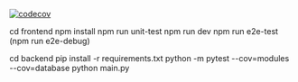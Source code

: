 [![codecov](https://codecov.io/github/Marciland/zahlen-raten/graph/badge.svg?token=NZXMH5J9GG)](https://codecov.io/github/Marciland/zahlen-raten)

cd frontend
npm install
npm run unit-test
npm run dev
npm run e2e-test
(npm run e2e-debug)

cd backend
pip install -r requirements.txt
python -m pytest --cov=modules --cov=database
python main.py
